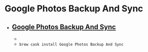 # Google Photos Backup And Sync
- [Google Photos Backup And Sync](https://photos.google.com/apps)
  - 
  - 
  - `brew cask install Google Photos Backup And Sync`
